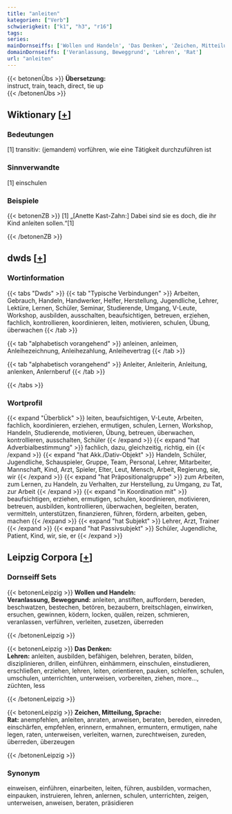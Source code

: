 ```yaml
---
title: "anleiten"
kategorien: ["Verb"]
schwierigkeit: ["k1", "h3", "r16"]
tags:
series:
mainDornseiffs: ['Wollen und Handeln', 'Das Denken', 'Zeichen, Mitteilung, Sprache']
domainDornseiffs: ['Veranlassung, Beweggrund', 'Lehren', 'Rat']
url: "anleiten"
---
```


{{< betonenÜbs >}}
**Übersetzung:**  
instruct, train, teach, direct, tie up  
{{< /betonenÜbs >}}

## Wiktionary [[+](https://de.wiktionary.org/wiki/anleiten)]

### Bedeutungen
[1] transitiv: (jemandem) vorführen, wie eine Tätigkeit durchzuführen ist  

### Sinnverwandte
[1] einschulen  

### Beispiele
{{< betonenZB >}}
[1] „[Anette Kast-Zahn:] Dabei sind sie es doch, die ihr Kind anleiten sollen.“[1]  

{{< /betonenZB >}}


## dwds [[+](https://www.dwds.de/wb/anleiten)]

### Wortinformation
{{< tabs "Dwds" >}}
{{< tab "Typische Verbindungen" >}}
Arbeiten, Gebrauch, Handeln, Handwerker, Helfer, Herstellung, Jugendliche, Lehrer, Lektüre, Lernen, Schüler, Seminar, Studierende, Umgang, V-Leute, Workshop, ausbilden, ausschalten, beaufsichtigen, betreuen, erziehen, fachlich, kontrollieren, koordinieren, leiten, motivieren, schulen, Übung, überwachen
{{< /tab >}}

{{< tab "alphabetisch vorangehend" >}}
anleinen, anleimen, Anleihezeichnung, Anleihezahlung, Anleihevertrag
{{< /tab >}}

{{< tab "alphabetisch vorangehend" >}}
Anleiter, Anleiterin, Anleitung, anlenken, Anlernberuf
{{< /tab >}}

{{< /tabs >}}

### Wortprofil
{{< expand "Überblick" >}} leiten, beaufsichtigen, V-Leute, Arbeiten, fachlich, koordinieren, erziehen, ermutigen, schulen, Lernen, Workshop, Handeln, Studierende, motivieren, Übung, betreuen, überwachen, kontrollieren, ausschalten, Schüler {{< /expand >}}
{{< expand "hat Adverbialbestimmung" >}} fachlich, dazu, gleichzeitig, richtig, ein {{< /expand >}}
{{< expand "hat Akk./Dativ-Objekt" >}} Handeln, Schüler, Jugendliche, Schauspieler, Gruppe, Team, Personal, Lehrer, Mitarbeiter, Mannschaft, Kind, Arzt, Spieler, Elter, Leut, Mensch, Arbeit, Regierung, sie, wir {{< /expand >}}
{{< expand "hat Präpositionalgruppe" >}} zum Arbeiten, zum Lernen, zu Handeln, zu Verhalten, zur Herstellung, zu Umgang, zu Tat, zur Arbeit {{< /expand >}}
{{< expand "in Koordination mit" >}} beaufsichtigen, erziehen, ermutigen, schulen, koordinieren, motivieren, betreuen, ausbilden, kontrollieren, überwachen, begleiten, beraten, vermitteln, unterstützen, finanzieren, führen, fördern, arbeiten, geben, machen {{< /expand >}}
{{< expand "hat Subjekt" >}} Lehrer, Arzt, Trainer {{< /expand >}}
{{< expand "hat Passivsubjekt" >}} Schüler, Jugendliche, Patient, Kind, wir, sie, er {{< /expand >}}

## Leipzig Corpora [[+](https://corpora.uni-leipzig.de/en/res?word=anleiten&corpusId=deu_newscrawl-public_2018)]

### Dornseiff Sets
{{< betonenLeipzig >}}
**Wollen und Handeln:**  
**Veranlassung, Beweggrund:** anleiten, anstiften, auffordern, bereden, beschwatzen, bestechen, betören, bezaubern, breitschlagen, einwirken, ersuchen, gewinnen, ködern, locken, quälen, reizen, schmieren, veranlassen, verführen, verleiten, zusetzen, überreden  

{{< /betonenLeipzig >}}


{{< betonenLeipzig >}}
**Das Denken:**  
**Lehren:** anleiten, ausbilden, befähigen, belehren, beraten, bilden, disziplinieren, drillen, einführen, einhämmern, einschulen, einstudieren, erschließen, erziehen, lehren, leiten, orientieren, pauken, schleifen, schulen, umschulen, unterrichten, unterweisen, vorbereiten, ziehen, more..., züchten, less  

{{< /betonenLeipzig >}}


{{< betonenLeipzig >}}
**Zeichen, Mitteilung, Sprache:**  
**Rat:** anempfehlen, anleiten, anraten, anweisen, beraten, bereden, einreden, einschärfen, empfehlen, erinnern, ermahnen, ermuntern, ermutigen, nahe legen, raten, unterweisen, verleiten, warnen, zurechtweisen, zureden, überreden, überzeugen  

{{< /betonenLeipzig >}}

### Synonym
einweisen, einführen, einarbeiten, leiten, führen, ausbilden, vormachen, einpauken, instruieren, lehren, anlernen, schulen, unterrichten, zeigen, unterweisen, anweisen, beraten, präsidieren

